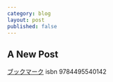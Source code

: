 ```yaml
---
category: blog
layout: post
published: false
---
```

## A New Post
[ブックマーク](https://b.hatena.ne.jp/sat0ma014/SNS/%E8%87%AA%E5%96%B6%E6%A5%AD)
isbn 9784495540142